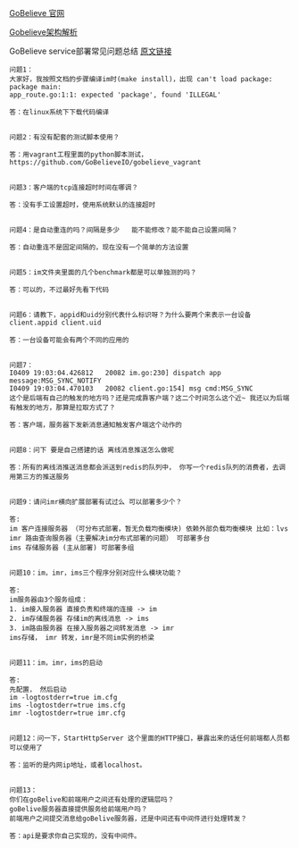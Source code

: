 [GoBelieve 官网](http://developer.gobelieve.io/)
    
[Gobelieve架构解析](https://www.jianshu.com/p/8121d6e85282)

GoBelieve service部署常见问题总结 [原文链接](https://www.cnblogs.com/nuanshou/p/9071135.html)
    
    问题1：
    大家好，我按照文档的步骤编译im时(make install)，出现 can't load package: package main:
    app_route.go:1:1: expected 'package', found 'ILLEGAL'
    
    答：在linux系统下下载代码编译
    
    
    问题2：有没有配套的测试脚本使用？
    
    答：用vagrant工程里面的python脚本测试，https://github.com/GoBelieveIO/gobelieve_vagrant
    
    
    问题3：客户端的tcp连接超时时间在哪调？
    
    答：没有手工设置超时，使用系统默认的连接超时
    
    
    问题4：是自动重连的吗？间隔是多少   能不能修改？能不能自己设置间隔？
    
    答：自动重连不是固定间隔的，现在没有一个简单的方法设置
     
    
    问题5：im文件夹里面的几个benchmark都是可以单独测的吗？
    
    答：可以的，不过最好先看下代码
     
    
    问题6：请教下，appid和uid分别代表什么标识呀？为什么要两个来表示一台设备
    client.appid client.uid
    
    答：一台设备可能会有两个不同的应用的
     
    
    问题7：
    I0409 19:03:04.426812   20082 im.go:230] dispatch app message:MSG_SYNC_NOTIFY
    I0409 19:03:04.470103   20082 client.go:154] msg cmd:MSG_SYNC
    这个是后端有自己的触发的地方吗？还是完成靠客户端？这二个时间怎么这个近~ 我还以为后端有触发的地方，那算是拉取方式了？
    
    答：客户端，服务器下发新消息通知触发客户端这个动作的
     
    
    问题8：问下 要是自己搭建的话 离线消息推送怎么做呢
    
    答：所有的离线消推送消息都会派送到redis的队列中， 你写一个redis队列的消费者，去调用第三方的推送服务
    
    
    问题9：请问imr横向扩展部署有试过么 可以部署多少个？
    
    答:
    im 客户连接服务器 （可分布式部署，暂无负载均衡模块) 依赖外部负载均衡模块 比如：lvs
    imr 路由查询服务器（主要解决im分布式部署的问题） 可部署多台
    ims 存储服务器 (主从部署) 可部署多组
     
    
    问题10：im，imr，ims三个程序分别对应什么模块功能？
    
    答:
    im服务器由3个服务组成：
    1. im接入服务器 直接负责和终端的连接 -> im
    2. im存储服务器 存储im的离线消息 -> ims
    3. im路由服务器 在接入服务器之间转发消息 -> imr
    ims存储， imr 转发，imr是不同im实例的桥梁
     
    
    问题11：im，imr，ims的启动
    
    答:
    先配置， 然后启动
    im -logtostderr=true im.cfg 
    ims -logtostderr=true ims.cfg 
    imr -logtostderr=true imr.cfg
     
    
    问题12：问一下，StartHttpServer 这个里面的HTTP接口，暴露出来的话任何前端都人员都可以使用了 
    
    答：监听的是内网ip地址，或者localhost。
    
    
    问题13：
    你们在goBelive和前端用户之间还有处理的逻辑层吗？
    goBelive服务器直接提供服务给前端用户吗？
    前端用户之间提交消息给goBelive服务器，还是中间还有中间件进行处理转发？
    
    答：api是要求你自己实现的，没有中间件。